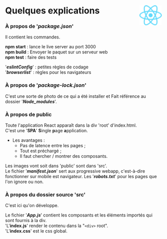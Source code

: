 # **Quelques explications** <a href="../"><img align="right" src="../../src/images/React-icon.svg" alt="React" height="64px"></a>

### **À propos de '_package.json_'**
Il contient les commandes.  
  
**npm start** : lance le live server au port 3000  
**npm build** : Envoyer le paquet sur un serveur web  
**npm test** : faire des tests  
  
'***eslintConfig***' : petites règles de codage  
'***browserlist***' : règles pour les navigateurs  
  
### **À propos de '_package-lock.json_'**

C'est une sorte de photo de ce qui a été installer et Fait référence au dossier '***Node_modules***'.

### **À propos de public**

Toute l'application React apparaît dans la div 'root' d'index.html.  
C'est une '**SPA**' **S**ingle **p**age **a**pplication.

* Les avantages :  
    * Pas de latence entre les pages ;
    * Tout est préchargé ;
    * Il faut chercher / montrer des composants.

Les images vont soit dans 'public' sont dans 'src'.  
Le fichier '***manifest.json***' sert aux progressive webapp, c'est-à-dire fonctionner sur mobile est navigateur.
Les '***robots.txt***' pour les pages que l'on ignore ou non.

### **À propos du dossier source 'src'**

C'est ici qu'on développe.

Le fichier '***App.js***' contient les composants et les éléments importés qui sont fournis à la div.  
'L'**index.js**' render le contenu dans la "`<div>` root".  
'L'**index.css**' est le css global.